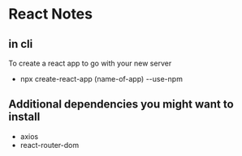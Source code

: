 # React Notes

## in cli
<p>
To create a react app to go with your new server
<ul>
<li>npx create-react-app (name-of-app) --use-npm</li>
</ul>
</p>

## Additional dependencies you might want to install

<ul>
    <li>axios</li>
    <li>react-router-dom</li>
</ul>